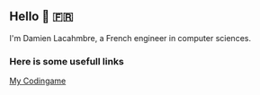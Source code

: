 ## Hello 👋 🇫🇷

I'm Damien Lacahmbre, a French engineer in computer sciences.

### Here is some usefull links

[My Codingame](https://www.codingame.com/profile/21a86d60096d5e79252a9bd4d8c0c0ea4676216)
